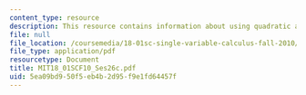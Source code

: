 ```yaml
---
content_type: resource
description: This resource contains information about using quadratic approximations.
file: null
file_location: /coursemedia/18-01sc-single-variable-calculus-fall-2010/5ea09bd950f5eb4b2d95f9e1fd64457f_MIT18_01SCF10_Ses26c.pdf
file_type: application/pdf
resourcetype: Document
title: MIT18_01SCF10_Ses26c.pdf
uid: 5ea09bd9-50f5-eb4b-2d95-f9e1fd64457f
---
```

